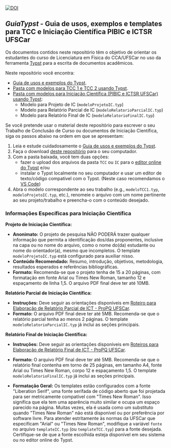 [![DOI](https://zenodo.org/badge/946114997.svg)](https://doi.org/10.5281/zenodo.15001408)

## *GuiaTypst* - Guia de usos, exemplos e templates para TCC e Iniciação Científica PIBIC e ICTSR UFSCar

Os documentos contidos neste repositório têm o objetivo de orientar os estudantes do curso de Licenciatura em Física do CCA/UFSCar no uso da ferramenta [Typst](https://typst.app/) para a escrita de documentos acadêmicos.

Neste repositório você encontra:

- [Guia de usos e exemplos do Typst](https://github.com/jocoteles/GuiaTypst/blob/main/guia/guiaTypst.pdf).
- [Pasta com modelos para TCC 1 e TCC 2 usando Typst](https://github.com/jocoteles/GuiaTypst/tree/main/TCC).
- [Pasta com modelos para Iniciação Científica (PIBIC e ICTSR UFSCar) usando Typst](https://github.com/jocoteles/GuiaTypst/tree/main/IC):
    - Modelo para Projeto de IC (`modeloProjetoIC.typ`)
    - Modelo para Relatório Parcial de IC (`modeloRelatorioParcialIC.typ`)
    - Modelo para Relatório Final de IC (`modeloRelatorioFinalIC.typ`)

Se você pretende usar o material deste repositório para escrever o seu Trabalho de Conclusão de Curso ou documentos de Iniciação Científica, siga os passos abaixo na ordem em que se apresentam:

1.  Leia e estude cuidadosamente o [Guia de usos e exemplos do Typst](https://github.com/jocoteles/GuiaTypst/blob/main/guia/guiaTypst.pdf).
2.  Faça o download [deste repositório](https://zenodo.org/records/15001409/files/jocoteles/GuiaTypst-v0.1.0.zip?download=1) para o seu computador.
3.  Com a pasta baixada, você tem duas opções:
    - fazer o upload dos arquivos da pasta `TCC` ou `IC` para o [editor online do Typst](https://typst.app/) e/ou
    - instalar o Typst localmente no seu computador e usar um editor de texto/código compatível com o Typst. (Neste caso recomendamos o [VS Code](https://code.visualstudio.com/))
4.  Abra o modelo correspondente ao seu trabalho (e.g., `modeloTCC1.typ`, `modeloProjetoIC.typ`, etc.), renomeie o arquivo com um nome pertinente ao seu projeto/trabalho e preencha-o com o conteúdo desejado.

### Informações Específicas para Iniciação Científica

**Projeto de Iniciação Científica:**
-   **Anonimato:** O projeto de pesquisa NÃO PODERÁ trazer qualquer informação que permita a identificação dos/das proponentes, inclusive na capa ou no nome do arquivo, como o nome do(da) estudante ou nome do orientador(a), mesmo que incompletos. O template `modeloProjetoIC.typ` está configurado para auxiliar nisso.
-   **Conteúdo Recomendado:** Resumo, introdução, objetivos, metodologia, resultados esperados e referências bibliográficas.
-   **Formato:** Recomenda-se que o projeto tenha de 15 a 20 páginas, com formatação em fonte Arial ou Times New Roman, tamanho 12 e espaçamento de linha 1,5. O arquivo PDF final deve ter até 10MB.

**Relatório Parcial de Iniciação Científica:**
-   **Instruções:** Deve seguir as orientações disponíveis em [Roteiro para Elaboração de Relatório Parcial de ICT - ProPQ UFSCar](https://www.propq.ufscar.br/pt-br/assets/arquivos/iniciacao-cientifica/perguntas-frequentes/roteiro-para-elaboracao-de-relatorio-parcial-de-ict.pdf/view).
-   **Formato:** O arquivo PDF final deve ter até 5MB. Recomenda-se que o relatório parcial tenha ao menos 2 páginas. O template `modeloRelatorioParcialIC.typ` já inclui as seções principais.

**Relatório Final de Iniciação Científica:**
-   **Instruções:** Deve seguir as orientações disponíveis em [Roteiros para Elaboração de Relatório Final de ICT - ProPQ UFSCar](https://www.propq.ufscar.br/pt-br/assets/arquivos/iniciacao-cientifica/perguntas-frequentes/roteiros-para-elaboracao-de-relatorio-final-de-ict.pdf/view).
-   **Formato:** O arquivo PDF final deve ter até 5MB. Recomenda-se que o relatório final contenha em torno de 25 páginas, em tamanho A4, fonte Arial ou Times New Roman, corpo 12 e espaçamento 1,5. O template `modeloRelatorioFinalIC.typ` já inclui as seções principais.

- **Formatação Geral:** Os templates estão configurados com a fonte "Liberation Serif", uma fonte serifada de código aberto que foi projetada para ser metricamente compatível com "Times New Roman". Isso significa que ela tem uma aparência muito similar e ocupa um espaço parecido na página. Muitas vezes, ela é usada como um substituto quando "Times New Roman" não está disponível ou por preferência por software livre. Para atender estritamente às normas da UFSCar que especificam "Arial" ou "Times New Roman", modifique a variável `fonte` no arquivo `templateIC.typ` (ou `templateTCC.typ`) para a fonte desejada. Certifique-se de que a fonte escolhida esteja disponível em seu sistema ou no editor online do Typst.
